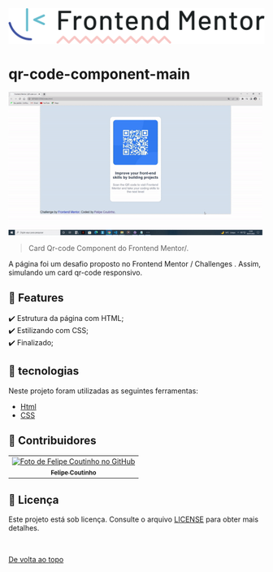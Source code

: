 <p>
    <img src="/images/frontendmento-logopng.png" width="620px" align"center" alt="logo-frontend-mentor">
    
</p>

# qr-code-component-main

<img src="/images/qr-code-component-review.gif" width="500px" alt="Gif do Teste">

>  Card Qr-code Component do Frontend Mentor/.

  A página foi um desafio proposto no Frontend Mentor / 
Challenges . Assim, simulando um card qr-code responsivo.
## :dart: Features ##

:heavy_check_mark: Estrutura da página com HTML;\
:heavy_check_mark: Estilizando com CSS;\
:heavy_check_mark: Finalizado;

## :rocket: tecnologias ##

Neste projeto foram utilizadas as seguintes ferramentas:

- [Html](https://developer.mozilla.org/pt-BR/docs/Web/HTML/Element/html/)  
- [CSS](https://developer.mozilla.org/pt-BR/docs/Web/CSS)  

## 🤝 Contribuidores

<table>
  <tr>
    <td align="center">
      <a href="#">
        <img src="https://avatars.githubusercontent.com/u/97816981?v=4" width="140px;" alt="Foto de Felipe Coutinho no GitHub"/><br>
        <sub>
          <b>Felipe Coutinho</b>
        </sub>
      </a>
    </td>
  </tr>
</table>

## 📝 Licença

Este projeto está sob licença. Consulte o arquivo [LICENSE](LICENSE.md) para obter mais detalhes.

&#xa0;

<a href="#top">De volta ao topo</a>

 
